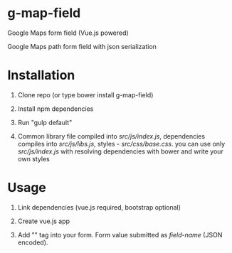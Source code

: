 # g-map-field
Google Maps form field (Vue.js powered)

Google Maps path form field with json serialization

# Installation
1) Clone repo (or type bower install g-map-field)

2) Install npm dependencies

3) Run "gulp default"

4) Common library file compiled into *src/js/index.js*, dependencies compiles into *src/js/libs.js*, styles - *src/css/base.css*.
you can use only *src/js/index.js* with resolving dependencies with bower and write your own styles

# Usage

1) Link dependencies (vue.js required, bootstrap optional)

2) Create vue.js app

3) Add "<path-input field-name="field-name"></path-input>" tag into your form. Form value submitted as *field-name* (JSON encoded).
